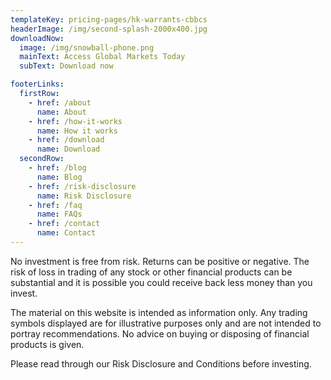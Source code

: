 ```yaml
---
templateKey: pricing-pages/hk-warrants-cbbcs
headerImage: /img/second-splash-2000x400.jpg
downloadNow:
  image: /img/snowball-phone.png
  mainText: Access Global Markets Today
  subText: Download now

footerLinks:
  firstRow:
    - href: /about
      name: About
    - href: /how-it-works
      name: How it works
    - href: /download
      name: Download
  secondRow:
    - href: /blog
      name: Blog
    - href: /risk-disclosure
      name: Risk Disclosure
    - href: /faq
      name: FAQs
    - href: /contact
      name: Contact
---
```

No investment is free from risk. Returns can be positive or negative. The risk of loss in trading of any stock or other financial products can be substantial and it is possible you could receive back less money than you invest.

The material on this website is intended as information only. Any trading symbols displayed are for illustrative purposes only and are not intended to portray recommendations. No advice on buying or disposing of financial products is given.

Please read through our Risk Disclosure and Conditions before investing.

